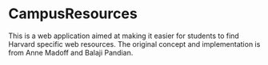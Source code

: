 CampusResources
===============

This is a web application aimed at making it easier for students to find Harvard specific web resources. The original concept and implementation is from Anne Madoff and Balaji Pandian. 
